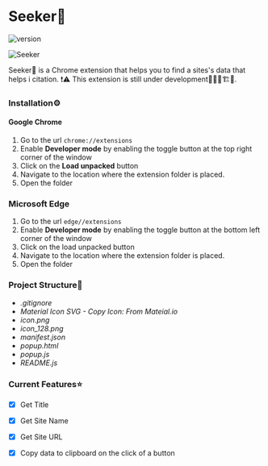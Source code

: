 # Seeker🐙
![version](https://img.shields.io/static/v1?label=version&message=1.0.0&color=blue&style=flat)

![Seeker](https://socialify.git.ci/AnweshDahal/Seeker/image?description=1&font=Inter&language=1&owner=1&pattern=Plus&theme=Light)

Seeker🐙 is a Chrome extension that helps you to find a sites's data that helps i citation. ❗⚠ This extension is still under development👷🏽‍♂️🏗🚧.

### Installation⚙
#### Google Chrome
1. Go to the url `chrome://extensions`
2. Enable **Developer mode** by enabling the toggle button at the top right corner of the window
3. Click on the **Load unpacked** button
4. Navigate to the location where the extension folder is placed.
5. Open the folder

### Microsoft Edge
1. Go to the url `edge//extensions`
2. Enable **Developer mode** by enabling the toggle button at the bottom left corner of the window
3. Click on the load unpacked button
4. Navigate to the location where the extension folder is placed.
5. Open the folder

### Project Structure📂
* _.gitignore_
* _Material Icon SVG - Copy Icon: From Mateial.io_
* _icon.png_
* *icon_128.png*
* *manifest.json*
* *popup.html*
* *popup.js*
* *README.js*

### Current Features⭐
- [x] Get Title
- [x] Get Site Name
- [x] Get Site URL
- [x] Copy data to clipboard on the click of a button


